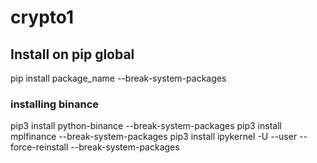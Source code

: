 # crypto1

## Install on pip global
pip install package_name --break-system-packages

### installing binance
pip3 install python-binance --break-system-packages
pip3 install mplfinance --break-system-packages
pip3 install ipykernel -U --user --force-reinstall --break-system-packages